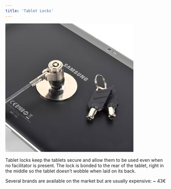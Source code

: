 ```yaml
---
title: 'Tablet Locks'
---
```


![](secuplus-tablet-lock.jpg)

Tablet locks keep the tablets secure and allow them to be used even when no facilitator is present. The lock is bonded to the rear of the tablet, right in the middle so the tablet doesn’t wobble when laid on its back.

Several brands are available on the market but are usually expensive: ~ 43€